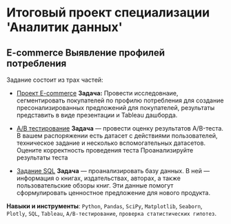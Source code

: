 # Итоговый проект специализации 'Аналитик данных'

## E-commerce Выявление профилей потребления

Задание состоит из трах частей:
- [Проект E-commerce](https://nbviewer.jupyter.org/github/dmitriizakhar/courses-projects/blob/main/8-final-project/e-commerce.ipynb)
**Задача:** Провести исследовнаие, сегментировать покупателей по профилю потребления для создание пресонализированных предложений для покупателей, результаты представить в виде презентации и Tableau дашборда.

- [A/B тестирование](https://nbviewer.jupyter.org/github/dmitriizakhar/courses-projects/blob/main/8-final-project/ab-tests.ipynb)
**Задача** — провести оценку результатов A/B-теста. В вашем распоряжении есть датасет с действиями пользователей, техническое задание и несколько вспомогательных датасетов. Оцените корректность проведения теста Проанализируйте результаты теста

- [Задание SQL](https://nbviewer.jupyter.org/github/dmitriizakhar/courses-projects/blob/main/8-final-project/sql.ipynb)
**Задача** — проанализировать базу данных. В ней — информация о книгах, издательствах, авторах, а также пользовательские обзоры книг. Эти данные помогут сформулировать ценностное предложение для нового продукта.


**Навыки и инструменты**: `Python`, `Pandas`, `SciPy`, `Matplotlib`, `Seaborn`, `Plotly`, `SQL`, `Tableau`, `A/B-тестирование`, `проверка статистических гипотез`.

